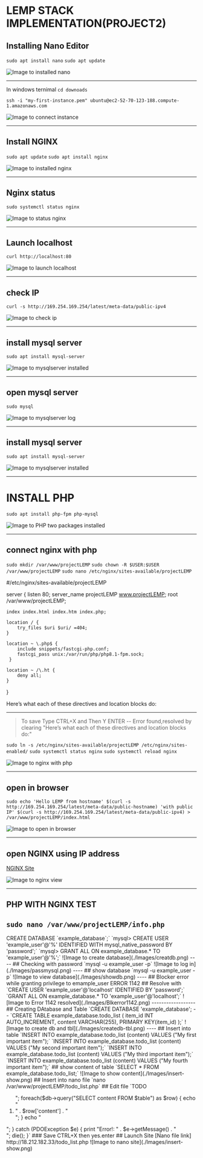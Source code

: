 # LEMP STACK IMPLEMENTATION(PROJECT2)

## Installing Nano Editor

`sudo apt install nano`
`sudo apt update`

![Image to installed nano](./Images/nano.png)

-----
In windows ternimal
`cd downoads`

`ssh -i "my-first-instance.pem" ubuntu@ec2-52-70-123-188.compute-1.amazonaws.com`

![Image to connect instance](./Images/connectinstance.png)

---
## Install NGINX

`sudo apt update`
`sudo apt install nginx`

![Image to installed nginx](./Images/nginx.png)

---
## Nginx status

`sudo systemctl status nginx`

![Image to status nginx](./Images/NGINXStat.png)

----
## Launch localhost

`curl http://localhost:80`

![Image to launch localhost](./Images/launch.png)

---
## check IP

`curl -s http://169.254.169.254/latest/meta-data/public-ipv4`

![Image to check ip](./Images/checkip.png)


---
## install mysql server

`sudo apt install mysql-server`

![Image to mysqlserver installed](./Images/mysqlserver.png)

---
## open mysql server

`sudo mysql`

![Image to mysqlserver log](./Images/mysqlserver.png)

---
## install mysql server

`sudo apt install mysql-server`

![Image to mysqlserver installed](./Images/mysqlserver.png)

---
# INSTALL PHP

`sudo apt install php-fpm php-mysql`

![Image to PHP two packages installed](./Images/php2package.png)

----
## connect nginx with php

`sudo mkdir /var/www/projectLEMP`
`sudo chown -R $USER:$USER /var/www/projectLEMP`
`sudo nano /etc/nginx/sites-available/projectLEMP`

#/etc/nginx/sites-available/projectLEMP

server {
    listen 80;
    server_name projectLEMP www.projectLEMP;
    root /var/www/projectLEMP;

    index index.html index.htm index.php;

    location / {
        try_files $uri $uri/ =404;
    }

    location ~ \.php$ {
        include snippets/fastcgi-php.conf;
        fastcgi_pass unix:/var/run/php/php8.1-fpm.sock;
     }

    location ~ /\.ht {
        deny all;
    }

}

Here’s what each of these directives and location blocks do:

---
>To save
Type CTRL+X and
Then Y
ENTER
--
Error found,resolved by clearing "Here’s what each of these directives and location blocks do:"

`sudo ln -s /etc/nginx/sites-available/projectLEMP /etc/nginx/sites-enabled/`
`sudo systemctl status nginx`
`sudo systemctl reload nginx`

![Image to nginx with php](./Images/nginxinnano.png)

---
## open in browser
`sudo echo 'Hello LEMP from hostname' $(curl -s http://169.254.169.254/latest/meta-data/public-hostname) 'with public IP' $(curl -s http://169.254.169.254/latest/meta-data/public-ipv4) > /var/www/projectLEMP/index.html`

![Image to open in browser](./Images/nginxsite.png)

---

## open NGINX using IP address

[NGINX Site](http://52.70.123.188:80)
    
![Image to nginx view](./Images/nginxview.png)

---
## PHP WITH NGINX TEST

`sudo nano /var/www/projectLEMP/info.php`
--
<?php
phpinfo();
--

![Image to installed nginx](./Images/nginx.png)

---
## Nginx status

`sudo systemctl status nginx`

![Image to status nginx](./Images/NGINXStat.png)

----

## RETRIEVING DATA FROM MYSQL USING PHP

`sudo mysql`

`mysql> CREATE DATABASE `example_database`;`

`mysql>  CREATE USER 'example_user'@'%' IDENTIFIED WITH mysql_native_password BY 'password';`

`mysql> GRANT ALL ON example_database.* TO 'example_user'@'%';`

![Image to create database](./Images/creatdb.png)

----
## Checking with password

`mysql -u example_user -p`

![Image to log in](./Images/passmysql.png)

----
## show database

`mysql -u example_user -p`

![Image to view database](./Images/showdb.png)

----
## Blocker error while granting privilege to emample_user

ERROR 1142

## Resolve with 

`CREATE USER 'example_user'@'localhost' IDENTIFIED BY 'password';`
`GRANT ALL ON example_database.* TO 'example_user'@'localhost';`

![Image to Error 1142 resolved](./Images/Blkerror1142.png)

------------------

## Creating DAtabase and Table
`CREATE DATABASE 'example_database';
--
`CREATE TABLE example_database.todo_list (
item_id INT AUTO_INCREMENT,
content VARCHAR(255),
PRIMARY KEY(item_id)
);`

![Image to create db and tbl](./Images/createdb-tbl.png)

----
## Insert into table

`INSERT INTO example_database.todo_list (content) VALUES ("My first important item");`
`INSERT INTO example_database.todo_list (content) VALUES ("My second important item");`
`INSERT INTO example_database.todo_list (content) VALUES ("My third important item");`
`INSERT INTO example_database.todo_list (content) VALUES ("My fourth important item");`

## show content of table

`SELECT * FROM example_database.todo_list;`

![Image to show content](./Images/insert-show.png)

## Insert into nano file

`nano /var/www/projectLEMP/todo_list.php`

## Edit file

`<?php
$user = "example_user";
$password = "password";
$database = "example_database";
$table = "todo_list";

try {
  $db = new PDO("mysql:host=localhost;dbname=$database", $user, $password);
  echo "<h2>TODO</h2><ol>";
  foreach($db->query("SELECT content FROM $table") as $row) {
    echo "<li>" . $row['content'] . "</li>";
  }
  echo "</ol>";
} catch (PDOException $e) {
    print "Error!: " . $e->getMessage() . "<br/>";
    die();
}`
### Save
CTRL+X then yes.enter

## Launch Site
[Nano file link] http://18.212.182.33/todo_list.php
![Image to nano site](./Images/insert-show.png)
